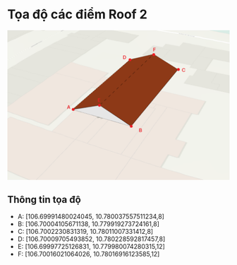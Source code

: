 # Tọa độ các điểm Roof 2

![](roof2.png)

## Thông tin tọa độ
- A: [106.69991480024045, 10.780037557511234,8]
- B: [106.70004105671138, 10.779919273724161,8]
- C: [106.7002230831319, 10.78011007331412,8]
- D: [106.70009705493852, 10.780228592817457,8]
- E: [106.69997725126831, 10.779980074280315,12]
- F: [106.70016021064026, 10.78016916123585,12]
